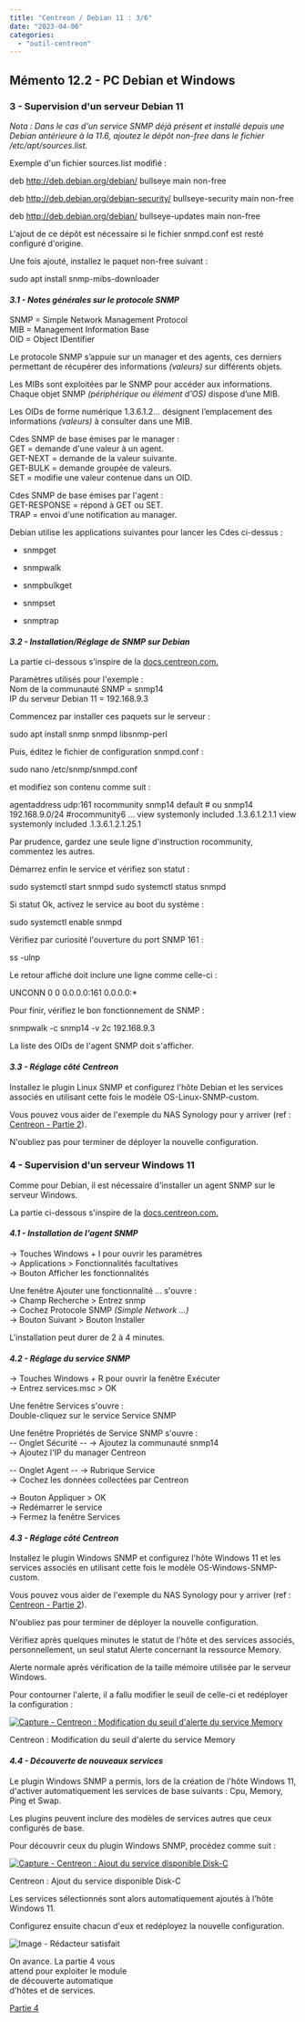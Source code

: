 ```yaml
---
title: "Centreon / Debian 11 : 3/6"
date: "2023-04-06"
categories: 
  - "outil-centreon"
---
```


## Mémento 12.2 - PC Debian et Windows

### 3 - Supervision d'un serveur Debian 11

_Nota : Dans le cas d'un service SNMP déjà présent et installé depuis une Debian antérieure à la 11.6, ajoutez le dépôt non-free dans le fichier /etc/apt/sources.list._

Exemple d'un fichier sources.list modifié :

deb http://deb.debian.org/debian/ bullseye main non-free

deb http://deb.debian.org/debian-security/ bullseye-security main non-free

deb http://deb.debian.org/debian/ bullseye-updates main non-free

L'ajout de ce dépôt est nécessaire si le fichier snmpd.conf est resté configuré d'origine.

Une fois ajouté, installez le paquet non-free suivant :

sudo apt install snmp-mibs-downloader

#### _3.1 - Notes générales sur le protocole SNMP_

SNMP = Simple Network Management Protocol  
MIB = Management Information Base  
OID = Object IDentifier

Le protocole SNMP s’appuie sur un manager et des agents, ces derniers permettant de récupérer des informations _(valeurs)_ sur différents objets.

Les MIBs sont exploitées par le SNMP pour accéder aux informations. Chaque objet SNMP _(périphérique ou élément d'OS)_ dispose d’une MIB.

Les OIDs de forme numérique 1.3.6.1.2... désignent l’emplacement des informations _(valeurs)_ à consulter dans une MIB.

Cdes SNMP de base émises par le manager :  
GET = demande d'une valeur à un agent.  
GET-NEXT = demande de la valeur suivante.  
GET-BULK = demande groupée de valeurs.  
SET = modifie une valeur contenue dans un OID.

Cdes SNMP de base émises par l'agent :  
GET-RESPONSE = répond à GET ou SET.  
TRAP = envoi d'une notification au manager.

Debian utilise les applications suivantes pour lancer les Cdes ci-dessus :

- snmpget

- snmpwalk

- snmpbulkget

- snmpset

- snmptrap

#### _3.2 - Installation/Réglage de SNMP sur Debian_

La partie ci-dessous s'inspire de la [docs.centreon.com](/wp-content/uploads/2023/03/Centreon-supervision-serveur-linux.pdf)[.](/wp-content/uploads/2023/03/Centreon-supervision-serveur-linux.pdf)

Paramètres utilisés pour l'exemple :  
Nom de la communauté SNMP = snmp14  
IP du serveur Debian 11 = 192.168.9.3

Commencez par installer ces paquets sur le serveur :

sudo apt install snmp snmpd libsnmp-perl

Puis, éditez le fichier de configuration snmpd.conf :

sudo nano /etc/snmp/snmpd.conf

et modifiez son contenu comme suit :

agentaddress udp:161
rocommunity snmp14 default \# ou snmp14 192.168.9.0/24
#rocommunity6 ...
view    systemonly    included   .1.3.6.1.2.1.1
view    systemonly    included   .1.3.6.1.2.1.25.1

Par prudence, gardez une seule ligne d'instruction rocommunity, commentez les autres.

Démarrez enfin le service et vérifiez son statut :

sudo systemctl start snmpd
sudo systemctl status snmpd

Si statut Ok, activez le service au boot du système :

sudo systemctl enable snmpd

Vérifiez par curiosité l'ouverture du port SNMP 161 :

ss -ulnp

Le retour affiché doit inclure une ligne comme celle-ci :

UNCONN   0   0   0.0.0.0:161   0.0.0.0:\*

Pour finir, vérifiez le bon fonctionnement de SNMP :

snmpwalk -c snmp14 -v 2c 192.168.9.3

La liste des OIDs de l'agent SNMP doit s'afficher.

#### _3.3 - Réglage côté Centreon_

Installez le plugin Linux SNMP et configurez l'hôte Debian et les services associés en utilisant cette fois le modèle OS-Linux-SNMP-custom.

Vous pouvez vous aider de l'exemple du NAS Synology pour y arriver (ref : [Centreon - Partie 2](/supervision-centreon-nas-partie-2/#23_-_Supervision_dun_NAS_Synology)).

N'oubliez pas pour terminer de déployer la nouvelle configuration.

### 4 - Supervision d'un serveur Windows 11

Comme pour Debian, il est nécessaire d'installer un agent SNMP sur le serveur Windows.

La partie ci-dessous s'inspire de la [docs.centreon.com](/wp-content/uploads/2023/03/Centreon-supervision-serveur-windows.pdf)[.](/wp-content/uploads/2023/03/Centreon-supervision-serveur-linux.pdf)

#### _4.1 - Installation de l'agent SNMP_

\-> Touches Windows + I pour ouvrir les paramètres  
\-> Applications > Fonctionnalités facultatives  
\-> Bouton Afficher les fonctionnalités

Une fenêtre Ajouter une fonctionnalité ... s'ouvre :  
\-> Champ Recherche > Entrez snmp  
\-> Cochez Protocole SNMP _(Simple Network ...)_  
\-> Bouton Suivant > Bouton Installer

L'installation peut durer de 2 à 4 minutes.

#### _4.2 - Réglage du service SNMP_

\-> Touches Windows + R pour ouvrir la fenêtre Exécuter  
\-> Entrez services.msc > OK

Une fenêtre Services s'ouvre :  
Double-cliquez sur le service Service SNMP

Une fenêtre Propriétés de Service SNMP s'ouvre :  
\-- Onglet Sécurité -- 
\-> Ajoutez la communauté snmp14  
\-> Ajoutez l'IP du manager Centreon

\-- Onglet Agent -- 
\-> Rubrique Service  
\-> Cochez les données collectées par Centreon

\-> Bouton Appliquer > OK  
\-> Redémarrer le service  
\-> Fermez la fenêtre Services

#### _4.3 - Réglage côté Centreon_

Installez le plugin Windows SNMP et configurez l'hôte Windows 11 et les services associés en utilisant cette fois le modèle OS-Windows-SNMP-custom.

Vous pouvez vous aider de l'exemple du NAS Synology pour y arriver (ref : [Centreon - Partie 2](/supervision-centreon-nas-partie-2/#23_-_Supervision_dun_NAS_Synology)).

N'oubliez pas pour terminer de déployer la nouvelle configuration.

Vérifiez après quelques minutes le statut de l'hôte et des services associés, personnellement, un seul statut Alerte concernant la ressource Memory.

Alerte normale après vérification de la taille mémoire utilisée par le serveur Windows.

Pour contourner l'alerte, il a fallu modifier le seuil de celle-ci et redéployer la configuration :

[![Capture - Centreon : Modification du seuil d'alerte du service Memory](/wp-content/uploads/2023/03/centreon-modification-valeur-warning-430x172.webp "Cliquez pour agrandir l'image")](/wp-content/uploads/2023/03/centreon-modification-valeur-warning.webp)

Centreon : Modification du seuil d'alerte du service Memory

#### _4.4 - Découverte de nouveaux services_

Le plugin Windows SNMP a permis, lors de la création de l'hôte Windows 11, d'activer automatiquement les services de base suivants : Cpu, Memory, Ping et Swap.

Les plugins peuvent inclure des modèles de services autres que ceux configurés de base.

Pour découvrir ceux du plugin Windows SNMP, procédez comme suit :

[![Capture - Centreon : Ajout du service disponible Disk-C](/wp-content/uploads/2023/03/centreon-decouverte-service-430x111.webp "Cliquez pour agrandir l'image")](/wp-content/uploads/2023/03/centreon-decouverte-service.webp)

Centreon : Ajout du service disponible Disk-C

Les services sélectionnés sont alors automatiquement ajoutés à l'hôte Windows 11.

Configurez ensuite chacun d'eux et redéployez la nouvelle configuration.

![Image - Rédacteur satisfait](/wp-content/uploads/2021/08/redacteur_satisfait_ter.jpg "Image Pixabay - Mohamed Hassan")

  
On avance. La partie 4 vous  
attend pour exploiter le module  
de découverte automatique  
d'hôtes et de services.

[Partie 4](https://familleleloup.no-ip.org/supervision-centreon-snmp-autodecouverte-partie-4)
